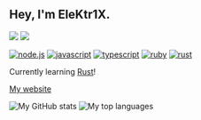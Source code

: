## Hey, I'm EleKtr1X.

<img src="https://img.shields.io/badge/i%20like%20this-blue-%230099ff"/>
<img src="https://img.shields.io/badge/and%20this%20one-too-%23000080"/>


[![node.js]](https://nodejs.org/)
[![javascript]](https://en.wikipedia.org/wiki/JavaScript)
[![typescript]](https://www.typescriptlang.org/)
[![ruby]](https://www.ruby-lang.org/en/)
[![rust]](https://www.rust-lang.org/)

Currently learning [Rust](https://www.rust-lang.org/)!

[My website][website]

![My GitHub stats](https://github-readme-stats.vercel.app/api?username=EleKtr1X&theme=prussian&show_icons=true&hide_border=true)
![My top languages](https://github-readme-stats.vercel.app/api/top-langs/?username=EleKtr1X&layout=compact&langs_count=6&hide_border=true&theme=prussian)

[bot]: https://discord.gg/dqV3ypQ
[website]: https://elektr1x.github.io
[node.js]: https://img.shields.io/badge/node.js-339933?style=for-the-badge&labelColor=1e2122&logo=nodedotjs
[javascript]: https://img.shields.io/badge/javascript-f7df1e?style=for-the-badge&labelColor=f7df1e&logoColor=333333&logo=javascript
[typescript]: https://img.shields.io/badge/typescript-3178c6?style=for-the-badge&labelColor=3178c6&logoColor=white&logo=typescript
[ruby]: https://img.shields.io/badge/ruby-cc342d?style=for-the-badge&labelColor=fad3a1&logoColor=cc342d&logo=ruby
[rust]: https://img.shields.io/badge/rust-000000?style=for-the-badge&logoColor=ffffff&logo=rust
